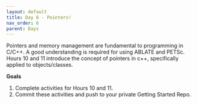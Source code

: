 ```yaml
---
layout: default
title: Day 6 - Pointers!
nav_order: 6
parent: Days
---
```


Pointers and memory management are fundamental to programming in C/C++.  A good understanding is required for using ABLATE and PETSc.  Hours 10 and 11 introduce the concept of pointers in c++, specifically applied to objects/classes.

**Goals**
1. Complete activities for Hours 10 and 11.
2. Commit these activities and push to your private Getting Started Repo.
